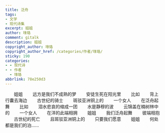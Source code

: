 ```yaml
---
title: 泛舟
tags:
- 文学
- 现代诗集
excerpt: 姐姐
author: 琭珞
comment: gitalk
description: 姐姐
copyright_author: 琭珞
copyright_author_href: /categories/作者/琭珞/
sticky: 190
categories:
- - 现代诗
- - 作者
  - 琭珞
abbrlink: 78e250d3
---
```


&emsp;&emsp;姐姐
&emsp;&emsp;远方是我们不成熟的梦
&emsp;&emsp;安徒生死在阳光里
&emsp;&emsp;比如
&emsp;&emsp;背上行囊去海边
&emsp;&emsp;古世纪的骑士
&emsp;&emsp;斑驳亚洲铜上的
&emsp;&emsp;一个女人
&emsp;&emsp;在泛舟起舞
&emsp;&emsp;比如
&emsp;&emsp;泪水悲哀的缩成一团
&emsp;&emsp;水是静穆的波
&emsp;&emsp;云锦盖在楠树林中的
&emsp;&emsp;一个女人
&emsp;&emsp;在洋的此端相拥
&emsp;&emsp;姐姐
&emsp;&emsp;我们泛舟起舞
&emsp;&emsp;彼端相抱
&emsp;&emsp;古世纪的死亡
&emsp;&emsp;且斑驳亚洲铜上的
&emsp;&emsp;只要我们愿意
&emsp;&emsp;姐姐
&emsp;&emsp;何处都是我们的泊……
